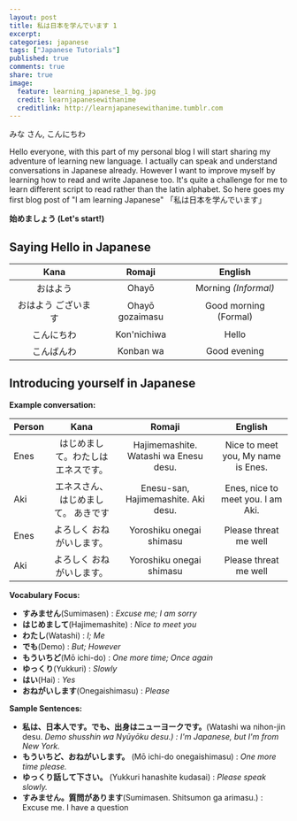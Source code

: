 ```yaml
---
layout: post
title: 私は日本を学んでいます 1
excerpt:
categories: japanese
tags: ["Japanese Tutorials"]
published: true
comments: true
share: true
image:
  feature: learning_japanese_1_bg.jpg
  credit: learnjapanesewithanime
  creditlink: http://learnjapanesewithanime.tumblr.com
---
```


みな さん, こんにちわ

Hello everyone, with this part of my personal blog I will start sharing my adventure of learning new language. I actually can speak and understand conversations in Japanese already. However I want to improve myself by learning how to read and write Japanese too. It's quite a challenge for me to learn different script to read rather than the latin alphabet. So here goes my first blog post of "I am learning Japanese" 「私は日本を学んでいます」

__始めましょう (Let's start!)__

## Saying Hello in Japanese


Kana | Romaji | English
:--: | :--: | :--:
おはよう | Ohayō | Morning _(Informal)_
おはよう ございます | Ohayō gozaimasu | Good morning (Formal)
こんにちわ | Kon'nichiwa | Hello
こんばんわ | Konban wa | Good evening

## Introducing yourself in Japanese

__Example conversation:__

Person | Kana | Romaji | English
:-- | :--: | :--: | :--:
Enes | はじめまして。わたしはエネスです。 | Hajimemashite. Watashi wa Enesu desu. | Nice to meet you, My name is Enes.
Aki  | エネスさん、はじめまして。 あきです | Enesu-san, Hajimemashite. Aki desu. | Enes, nice to meet you. I am Aki.
Enes | よろしく おねがいします。 | Yoroshiku onegai shimasu | Please threat me well
Aki  | よろしく おねがいします。 | Yoroshiku onegai shimasu | Please threat me well


__Vocabulary Focus:__

- __すみません__(Sumimasen) : _Excuse me; I am sorry_  
- __はじめまして__(Hajimemashite) : _Nice to meet you_
- __わたし__(Watashi) : _I; Me_
- __でも__(Demo) : _But; However_
- __もういちど__(Mō ichi-do) : _One more time; Once again_
- __ゆっくり__(Yukkuri) : _Slowly_
- __はい__(Hai) : _Yes_
- __おねがいします__(Onegaishimasu) : _Please_

__Sample Sentences:__

- __私は、日本人です。でも、出身はニューヨークです。__(Watashi wa nihon-jin desu. _Demo shusshin wa Nyūyōku desu.) : I'm Japanese, but I'm from New York._
- __もういちど、おねがいします。__ (Mō ichi-do onegaishimasu) : _One more time please._
- __ゆっくり話して下さい。__ (Yukkuri hanashite kudasai) : _Please speak slowly._
- __すみません。質問があります__(Sumimasen. Shitsumon ga arimasu.) : Excuse me. I have a question
